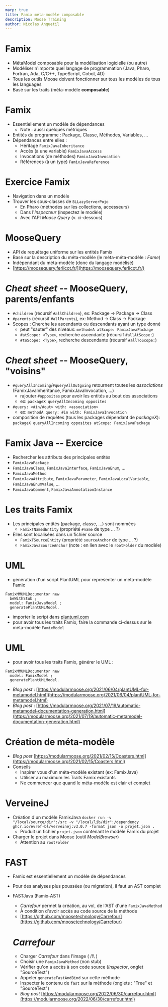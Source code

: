 ```yaml
---
marp: true
title: Famix méta-modèle composable
description: Moose Training
author: Nicolas Anquetil
---
```

<!-- headingDivider: 1 -->
<!-- paginate: true -->
<!-- footer: "Famix -- Méta-modèle logiciel composable" -->

# Famix

- MétaModel composable pour la modélisation logicielle (ou autre)
- Modéliser n'importe quel langage de programmation (Java, Pharo, Fortran, Ada, C/C++, TypeScript, Cobol, 4D)
- Tous les outils Moose doivent fonctionner sur tous les modèles de tous les languages
- Basé sur les traits (méta-modèle **composable**)

# Famix

- Essentiellement un modèle de dépendances
  - Note : aussi quelques métriques
- Entités du programme : Package, Classe, Méthodes, Variables, ...
- Dépendances entre elles :
  - Héritage `FamixJavaInheritance`
  - Accès (à une variable) `FamixJavaAccess`
  - Invocations (de méthodes) `FamixJavaInvocation`
  - Références (à un type) `FamixJavaReference`

# Exercice Famix

- Navigation dans un modèle
- Trouver les sous-classes de  `BLLazyServerPojo`
  - En Pharo (méthodes sur les collections, accesseurs)
  - Dans l'*Inspecteur* (inspectez le modèle)
  - Avec l'API *Moose Query* (v. ci-dessous)

# MooseQuery

- API de requêtage uniforme sur les entités Famix
- Basé sur la description du méta-modèle (le méta-méta-modèle : *Fame*)
- Indépendant du méta-modèle (donc du langage modélisé)
- [https://moosequery.ferlicot.fr/](https://moosequery.ferlicot.fr/)

# *Cheat sheet* -- MooseQuery, parents/enfants

- `#children` (récursif `#allChildren`), ex: Package -> Package -> Class
- `#parents` (récursif `#allParents`), ex: Method -> Class -> Package
- Scopes : Cherche les ascendants ou descendants ayant un type donné
  - peut "sauter" des niveaux: `methodeA atScope: FamixJavaPackage`
  - `#atScope: <Type>`, recherche ascendante (récursif `#allAtScope:`)
  - `#toScope: <Type>`, recherche descendante (récursif `#allToScope:`)

# *Cheat sheet* -- MooseQuery, "voisins"

- `#queryAllIncoming`/`#queryAllOutgoing` retournent toutes les *associations* (FamixJavaInheritance, FamixJavaInvocation, ...)
    - rajouter `#opposites` pour avoir les entités au bout des associations
    - ex: `packageX queryAllIncoming opposites`
- `#query: <#in/#out> with: <association>`
  - ex: `methodA query: #in with: FamixJavaInvocation`
- composition de requêtes (tous les packages dépendant de *packageX*):
`packageX queryAllIncoming opposites atScope: FamixJavaPackage`

# Famix Java -- Exercice

- Rechercher les attributs des principales entités
- `FamixJavaPackage`
- `FamixJavaClass`, `FamixJavaInterface`, `FamixJavaEnum`, ...
- `FamixJavaMethod`
- `FamixJavaAttribute`, `FamixJavaParameter`, `FamixJavaLocalVariable`, `FamixJavaEnumValue`, ...
- `FamixJavaComment`, `FamixJavaAnnotationInstance`

# Les traits Famix

- Les principales entités (package, classe, ...) sont nommées
  - `FamixTNamedEntity` (propriété `#name` de type ... ?)
- Elles sont localisées dans un fichier source
  - `FamixTSourceEntity` (propriété `sourceAnchor` de type ... ?)
  - `FamixJavaSourceAnchor` (note : en lien avec le `rootFolder` du modèle)

# UML

- génération d'un script PlantUML pour repreśenter un méta-modèle Famix
```St
FamixMMUMLDocumentor new
  beWithStub ;
  model: FamixJavaModel ;
  generatePlantUMLModel.
```
- importer le script dans [plantuml.com](plantuml.com)
- pour avoir tous les traits Famix, faire la commande ci-dessus sur le méta-modèle `FamixModel`

# UML

- pour avoir tous les traits Famix, générer le UML :
```St
FamixMMUMLDocumentor new
  model: FamixModel ;
  generatePlantUMLModel.
```
- *Blog post* : [https://modularmoose.org/2021/06/04/plantUML-for-metamodel.html](https://modularmoose.org/2021/06/04/plantUML-for-metamodel.html)
- *Blog post* : [https://modularmoose.org/2021/07/19/automatic-metamodel-documentation-generation.html](https://modularmoose.org/2021/07/19/automatic-metamodel-documentation-generation.html)

# Création de méta-modèle

- *Blog post* [https://modularmoose.org/2021/02/15/Coasters.html](https://modularmoose.org/2021/02/15/Coasters.html)
- Conseils
  - Inspirer vous d'un méta-modèle existant (ex: FamixJava)
  - Utiliser au maximum les Traits Famix existants
  - Ne commencer que quand le méta-modèle est clair et complet

# VerveineJ

- Création d'un modèle FamixJava
`docker run -v "/local/source/dir":/src -v "/local/lib/dir":/dependency ghcr.io/evref-bl/verveinej:v3.0.7 -format json -o projet.json .`
  - Produit un fichier `projet.json` contenant le modèle Famix du projet
- Charger le projet dans Moose (outil *ModelBrowser*)
  - Attention au `rootFolder`

# FAST

- Famix est essentiellement un modèle de dépendances
- Pour des analyses plus poussées (ou migration), il faut un AST complet
- FASTJava (Famix-AST)
  - *Carrefour* permet la création, au vol, de l'AST d'une `FamixJavaMethod`
  - À condition d'avoir accès au code source de la méthode
  - [https://github.com/moosetechnology/Carrefour](https://github.com/moosetechnology/Carrefour)

  # *Carrefour*

  - Charger *Carrefour* dans l'image ( /!\ )
  - Choisir une `FamixJavaMethod` (non stub)
  - Vérifier qu'on a accès à son code source (*Inspector*, onglet "SourceText")
  - Appeler `generateFastAndBind` sur cette méthode
  - Inspecter le contenu de `fast` sur la méthode (onglets : "Tree" et "SourceText")
  - *Blog post* [https://modularmoose.org/2022/06/30/carrefour.html](https://modularmoose.org/2022/06/30/carrefour.html)